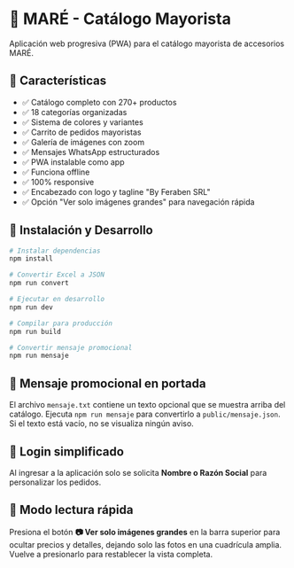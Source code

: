 # 📱 MARÉ - Catálogo Mayorista

Aplicación web progresiva (PWA) para el catálogo mayorista de accesorios MARÉ.

## 🚀 Características

- ✅ Catálogo completo con 270+ productos
- ✅ 18 categorías organizadas
- ✅ Sistema de colores y variantes
- ✅ Carrito de pedidos mayoristas
- ✅ Galería de imágenes con zoom
- ✅ Mensajes WhatsApp estructurados
- ✅ PWA instalable como app
- ✅ Funciona offline
- ✅ 100% responsive
- ✅ Encabezado con logo y tagline "By Feraben SRL"
- ✅ Opción "Ver solo imágenes grandes" para navegación rápida

## 🔧 Instalación y Desarrollo

```bash
# Instalar dependencias
npm install

# Convertir Excel a JSON
npm run convert

# Ejecutar en desarrollo
npm run dev

# Compilar para producción
npm run build

# Convertir mensaje promocional
npm run mensaje
```

## 📢 Mensaje promocional en portada

El archivo `mensaje.txt` contiene un texto opcional que se muestra arriba del catálogo.
Ejecuta `npm run mensaje` para convertirlo a `public/mensaje.json`. Si el texto está vacío, no se visualiza ningún aviso.

## 🔐 Login simplificado

Al ingresar a la aplicación solo se solicita **Nombre o Razón Social** para personalizar los pedidos.

## 👀 Modo lectura rápida

Presiona el botón **📷 Ver solo imágenes grandes** en la barra superior para ocultar precios y detalles, dejando solo las fotos en una cuadrícula amplia.
Vuelve a presionarlo para restablecer la vista completa.
